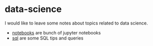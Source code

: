 # data-science

I would like to leave some notes about topics related to data science.

* [notebooks](notebooks/) are bunch of jupyter notebooks 
* [sql](sql/) are some SQL tips and queries